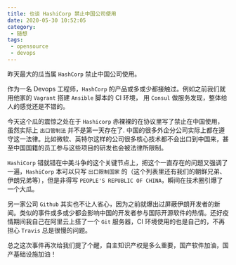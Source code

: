 ```yaml
---
title: 也谈 HashiCorp 禁止中国公司使用
date: 2020-05-30 10:52:05
category:
 - 随想
tags:
 - opensource
 - devops
---
```


昨天最大的瓜当属 `HashCorp` 禁止中国公司使用。

作为一名 Devops 工程师，`HashCorp` 的产品或多或少都接触过。例如之前我们就用他家的 `Vagrant` 搭建 `Ansible` 脚本的 CI 环境， 用 `Consul` 做服务发现，整体给人的感觉还是不错的。

今天这个瓜的震惊之处在于 `Hashicorp` 赤裸裸的在协议里写了禁止在中国使用，虽然实际上 `出口管制法` 并不是第一天存在了. 中国的很多外企分公司实际上都在遵守这一法律。比如微软、英特尔这样的公司很多核心技术都不会出口到中国来，甚至中国国籍的员工参与这些项目的研发也会被法律所限制。 

`HashiCorp` 错就错在中美斗争的这个关键节点上，把这个一直存在的问题又强调了一遍，`HashiCorp` 本可以只写 `出口限制国家` 的（这个列表里还有我们的朝鲜兄弟、伊朗兄弟等），但是非得写 `PEOPLE'S REPUBLIC OF CHINA`，瞬间在技术圈引爆了一个大瓜。

另一家公司 `Github` 其实也不让人省心，因为之前就爆出过屏蔽伊朗开发者的新闻。类似的事件或多或少都会影响中国的开发者参与国际开源软件的热情。还好疫情期间我自己在阿里云上搭了一个 `Git` 服务器，CI 环境使用的也是自己的，不再担心 `Travis` 总是很慢的问题。

总之这次事件再次给我们提了个醒，自主知识产权是多么重要，国产软件加油，国产基础设施加油！